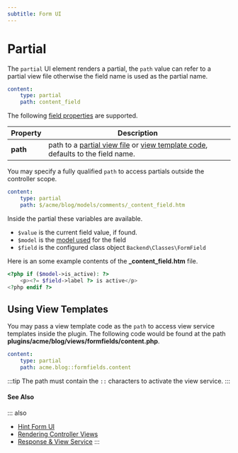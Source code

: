 ```yaml
---
subtitle: Form UI
---
```

# Partial

The `partial` UI element renders a partial, the `path` value can refer to a partial view file otherwise the field name is used as the partial name.

```yaml
content:
    type: partial
    path: content_field
```

The following [field properties](../form-fields.md) are supported.

Property | Description
------------- | -------------
**path** | path to a [partial view file](../../extend/system/views.md) or [view template code](../../extend/services/response-view.md), defaults to the field name.

You may specify a fully qualified `path` to access partials outside the controller scope.

```yaml
content:
    type: partial
    path: $/acme/blog/models/comments/_content_field.htm
```

Inside the partial these variables are available.

- `$value` is the current field value, if found.
- `$model` is the [model used](../../extend/system/models.md) for the field
- `$field` is the configured class object `Backend\Classes\FormField`

Here is an some example contents of the **_content_field.htm** file.

```php
<?php if ($model->is_active): ?>
    <p><?= $field->label ?> is active</p>
<?php endif ?>
```

## Using View Templates

You may pass a view template code as the `path` to access view service templates inside the plugin. The following code would be found at the path **plugins/acme/blog/views/formfields/content.php**.

```yaml
content:
    type: partial
    path: acme.blog::formfields.content
```

:::tip
The path must contain the `::` characters to activate the view service.
:::

#### See Also

::: also
* [Hint Form UI](./ui-hint.md)
* [Rendering Controller Views](../../extend/system/views.md)
* [Response & View Service](../../extend/services/response-view.md)
:::
